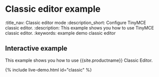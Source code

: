 # Classic editor example
:title_nav: Classic editor mode
:description_short: Configure TinyMCE classic editor.
:description: This example shows you how to use TinyMCE classic editor.
:keywords: example demo classic editor

## Interactive example

This example shows you how to use {{site.productname}} Classic Editor.

{% include live-demo.html id="classic" %}
